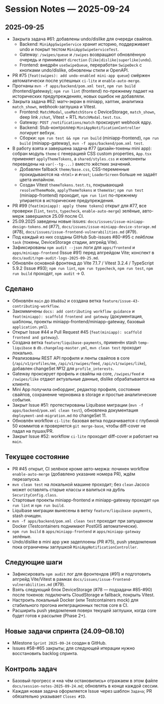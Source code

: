 # Session Notes — 2025-09-24

## 2025-09-25
- Закрыта задача #61: добавлены undo/dislike для очереди свайпов.
  - Backend: `MiniAppSwipeService` хранит историю, поддерживает undo и покрыт тестом `MiniAppSwipeServiceTest`.
  - Gateway: `/swipes/queue` и `/swipes` возвращают обновлённую очередь и принимают `direction` (`like|dislike|superlike|undo`).
  - Frontend: внедрён `useSwipeQueue`, переработан `SwipeDeck` с кнопками undo/dislike, обновлены стили и OpenAPI.
- PR #75 (`feat(swipes): add undo-enabled mini-app queue`) смёржен автоматически после успешных `ci-lite` и `enable-auto-merge`.
- Прогнаны `mvn -f apps/backend/pom.xml test`, `npm run build` (frontend/gateway); `npm run lint` (frontend) по-прежнему падает на исторических предупреждениях, новых ошибок не добавляли.
- Закрыта задача #62: матч-экран в miniapp, хаптик, аналитика `match_shown`, webhook-заглушка и Vitest.
  - Frontend: `MatchModal`, `useMatchStore` с DeviceStorage, `match_shown`, deep link `/chat`, Vitest + RTL `MatchModal.test.tsx`.
  - Gateway: `POST /notifications/match` проксирует webhook ядру.
  - Backend: Stub-контроллер `MiniAppNotificationController` логирует вебхук.
  - Сборки: `npm run test && npm run build` (miniapp-frontend), `npm run build` (miniapp-gateway), `mvn -f apps/backend/pom.xml test`.
- В работу взята и завершена задача #77 (дизайн-токены mini app): собран модуль `theme` с генерацией CSS custom properties, `App.tsx` применяет `applyThemeTokens`, а `shared/styles.css` и компоненты переведены на `var(--tg-...)` вместо жёстких значений.
  - Добавлен fallback `theme/base.css`, CSS-переменные прокидываются на `<html>` и `#root`; `LoaderScreen` больше не задаёт цвета инлайном.
  - Создан Vitest `themeTokens.test.ts`, покрывающий `resolveThemeMode`, `applyThemeTokens` и `themeVar`; `npm run test` (miniapp-frontend) проходит, `npm run lint` по-прежнему упирается в исторические предупреждения.
- PR #99 (`feat(miniapp): apply theme tokens`) открыт для #77, все проверки (`lint`, `tests`, `typecheck`, `enable-auto-merge`) зелёные, авто-мерж завершился 25.09 после CI.
- 25.09.2025 заведены новые issues: `docs/issues/issue-miniapp-design-tokens.md` (#77), `docs/issues/issue-miniapp-device-storage.md` (#78), `docs/issues/issue-frontend-vulnerabilities.md` (#79).
- Под каждый из них созданы GitHub Sub-issues #80-#95 с лейблом `task` (токены, DeviceStorage стадии, апгрейд Vite).
- Зафиксированы `npm audit --json` логи для `apps/frontend` и `apps/miniapp-frontend` (Issue #91) перед апгрейдом Vite; конспект в `docs/audit/npm-audit-logs-2025-09-25.md`.
- Обновлён основной фронтенд до Vite 7.1.7 / Vitest 3.2.4 / TypeScript 5.9.2 (Issue #93); `npm run lint`, `npm run typecheck`, `npm run test`, `npm run build` проходят, `npm audit` → 0.

## Сделано
- Обновлён `main` до `89a88a2` и создана ветка `feature/issue-43-contributing-workflow`.
- Закоммичены `docs: add contributing workflow guidance` и `feat(miniapp): scaffold frontend and gateway` (документация, шаблоны, проекты miniapp-frontend/miniapp-gateway, базовый `application.yml`).
- Открыт Issue #44 и Pull Request #45 (`feat(miniapp): scaffold frontend and gateway`).
- Создана ветка `feature/liquibase-payments`, применён stash `temp-liquibase` в `db.changelog-master.yml`, `mvn clean test` проходит локально.
- Реализованы REST API профиля и ленты свайпов в core (`/api/v1/profiles/me`, `/api/v1/swipes/feed`, `/api/v1/swipes/like`), добавлен changeSet №12 для `profile_interests`.
- Gateway проксирует профиль и свайпы на core, `/swipes/feed` и `/swipes/like` отдают актуальные данные, dislike обрабатывается на клиенте.
- Mini App получила онбординг, редактор профиля, состояние свайпов, сохранение черновика в storage и простые аналитические события.
- Закрыт Issue #51: протестированы Liquibase миграции (`mvn -f apps/backend/pom.xml clean test`), обновлена документация `deployment-and-migration.md` по changeSet 11.
- Обновлён workflow `ci-lite`: базовая ветка подкачивается с глубиной 50 коммитов и проверяется `git merge-base`, чтобы diff-cover не падал на пушах/PR.
- Закрыт Issue #52: workflow `ci-lite` проходит diff-cover и работает на `main`.

## Текущее состояние
- PR #45 открыт, CI зелёное кроме авто-мержа: починен workflow `enable-auto-merge` (добавлено указание номера PR), ждём перезапуска.
- `mvn clean test` на локальной машине проходит; без `clean` Jacoco может оставлять старые классы и валиться на дубль `SecurityConfig.class`.
- Стартовые проекты miniapp-frontend и miniapp-gateway проходят `npm run lint` и `npm run build`.
- Liquibase миграции вынесены в ветку `feature/liquibase-payments`, stash очищен.
- `mvn -f apps/backend/pom.xml clean test` проходит при запущенном Docker (Testcontainers поднимают PostGIS автоматически).
- `npm run build` в `apps/miniapp-frontend` и `apps/miniapp-gateway` зелёные.
- Undo/dislike в mini app уже задеплоены (PR #75), push уведомления пока ограничены заглушкой `MiniAppNotificationController`.

## Следующие шаги
- Зафиксировать `npm audit` лог для фронтендов (#91) и подготовить апгрейд Vite/Vitest в рамках `docs/issues/issue-frontend-vulnerabilities.md` (#79).
- Взять следующий блок DeviceStorage (#78 — подзадачи #85-#90) после токенов: подключить CloudStorage и fallback, покрыть Vitest.
- Настроить локальный Docker (или Testcontainers mock) для стабильного прогона интеграционных тестов core в CI.
- Расширить push уведомления поверх текущей заглушки, когда core будет готов к рассылке (Phase 2+).

## Новые задачи спринта (24.09–08.10)
- Milestone `Sprint 2025-09-24` создан в GitHub.
- Issues #58–#65 закрыты; для следующей итерации нужно восстановить backlog спринта.

## Контроль задач
- Базовый прогресс и «на чём остановились» отражаем в этом файле `docs/session-notes-2025-09-24.md`; обновлять в конце каждой сессии.
- Каждая новая задача оформляется Issue через шаблон `Задача`; PR обязательно указывает `Closes #ID`.

